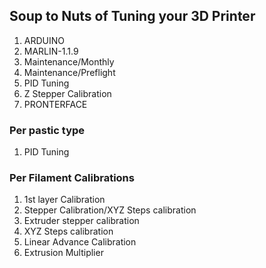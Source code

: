 
## Soup to Nuts of Tuning your 3D Printer

1. ARDUINO
2. MARLIN-1.1.9
3. Maintenance/Monthly
4. Maintenance/Preflight
5. PID Tuning
6. Z Stepper Calibration
7. PRONTERFACE

### Per pastic type
1. PID Tuning
### Per Filament Calibrations
1. 1st layer Calibration
2. Stepper Calibration/XYZ Steps calibration
3. Extruder stepper calibration
4. XYZ Steps calibration
5. Linear Advance Calibration
6. Extrusion Multiplier
<!--stackedit_data:
eyJoaXN0b3J5IjpbOTAxNDM3MDc2LDY1MDY2OTQ3OSwxMDAyND
QzMiwxNDc0ODA0MTI1LC02OTI4MDkwMDldfQ==
-->